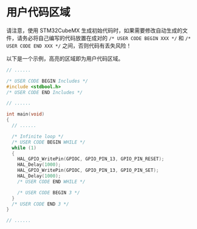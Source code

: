 # 用户代码区域

请注意，使用 STM32CubeMX 生成初始代码时，如果需要修改自动生成的文件，请务必将自己编写的代码放置在成对的 `/* USER CODE BEGIN XXX */` 和 `/* USER CODE END XXX */` 之间，否则代码有丢失风险！

以下是一个示例，高亮的区域即为用户代码区域。

```c title="main.c" {3-5,14-21,23-25}
// ......

/* USER CODE BEGIN Includes */
#include <stdbool.h>
/* USER CODE END Includes */

// ......

int main(void)
{
  // ......

  /* Infinite loop */
  /* USER CODE BEGIN WHILE */
  while (1)
  {
    HAL_GPIO_WritePin(GPIOC, GPIO_PIN_13, GPIO_PIN_RESET);
    HAL_Delay(1000);
    HAL_GPIO_WritePin(GPIOC, GPIO_PIN_13, GPIO_PIN_SET);
    HAL_Delay(1000);
    /* USER CODE END WHILE */

    /* USER CODE BEGIN 3 */
  }
  /* USER CODE END 3 */
}

// ......
```
